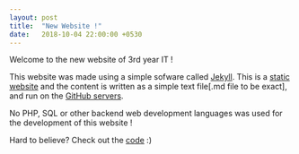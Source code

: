 ```yaml
---
layout: post
title:  "New Website !"
date:   2018-10-04 22:00:00 +0530
---
```


Welcome to the new website of 3rd year IT !

This website was made using a simple sofware called [Jekyll][jek]. This is a [static website][stat-wb] and the content is written as a simple text file[.md file to be exact], and run on the [GitHub servers][g-pages].

No PHP, SQL or other backend web development languages was used for the development of this website !

Hard to believe? Check out the [code][repo] :)

[jek]: https://jekyllrb.com/
[stat-wb]: https://techterms.com/definition/staticwebsite
[g-pages]: https://pages.github.com/
[repo]: https://github.com/ashwindasr/ashwindasr.github.io
